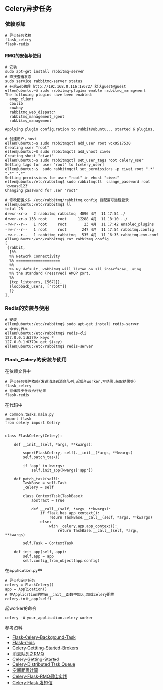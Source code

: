 ## Celery异步任务

### 依赖添加
    # 异步任务依赖
    flask_celery
    flask-redis

#### RMQ的安装与使用
    # 安装
    sudo apt-get install rabbitmq-server
    # 直接查看状态
    sudo service rabbitmq-server status
    # 开启web管理 http://192.168.0.116:15672/ 默认guest@guest
    ellen@ubuntu:~$ sudo rabbitmq-plugins enable rabbitmq_management
    The following plugins have been enabled:
      amqp_client
      cowlib
      cowboy
      rabbitmq_web_dispatch
      rabbitmq_management_agent
      rabbitmq_management
    
    Applying plugin configuration to rabbit@ubuntu... started 6 plugins.
    
    # 创建用户，host
    ellen@ubuntu:~$ sudo rabbitmqctl add_user root wcx9517530
    Creating user "root"
    ellen@ubuntu:~$ sudo rabbitmqctl add_vhost ciwei
    Creating vhost "ciwei"
    ellen@ubuntu:~$ sudo rabbitmqctl set_user_tags root celery_user
    Setting tags for user "root" to [celery_user]
    ellen@ubuntu:~$  sudo rabbitmqctl set_permissions -p ciwei root ".*" ".*" ".*"
    Setting permissions for user "root" in vhost "ciwei"
    ellen@ubuntu:/etc/rabbitmq$ sudo rabbitmqctl  change_password root  'qweasd123'
    Changing password for user "root"
    
    # 修改配置文件 /etc/rabbitmq/rabbitmq.config 目配置可远程登录
    ellen@ubuntu:/etc/rabbitmq$ ll
    total 28
    drwxr-xr-x   2 rabbitmq rabbitmq  4096 4月  11 17:54 ./
    drwxr-xr-x 133 root     root     12288 4月  11 18:10 ../
    -rw-r--r--   1 root     root        23 4月  11 17:42 enabled_plugins
    -rw-r--r--   1 root     root       247 4月  11 17:54 rabbitmq.config
    -rw-r--r--   1 rabbitmq rabbitmq   535 4月  11 16:35 rabbitmq-env.conf
    ellen@ubuntu:/etc/rabbitmq$ cat rabbitmq.config 
    [
     {rabbit,
      [%%
      %% Network Connectivity
      %% ====================
      %%
      %% By default, RabbitMQ will listen on all interfaces, using
      %% the standard (reserved) AMQP port.
      %%
      {tcp_listeners, [5672]},
      {loopback_users, ["root"]}
      ]}
    ].

    

### Redis的安装与使用
    # 安装
    ellen@ubuntu:/etc/rabbitmq$ sudo apt-get install redis-server
    # 命令行界面
    ellen@ubuntu:/etc/rabbitmq$ redis-cli
    127.0.0.1:6379> keys *
    127.0.0.1:6379> get $(key) 
    ellen@ubuntu:/etc/rabbitmq$ redis-server


### Flask_Celery的安装与使用
在依赖文件中

    # 异步任务插件依赖(发送消息到消息队列,起后台worker,写结果,获取结果等)
    flask_celery
    # 存储异步任务执行结果
    flask-redis

在代码中

    # common.tasks.main.py
    import flask
    from celery import Celery
    
    
    class FlaskCelery(Celery):
    
        def __init__(self, *args, **kwargs):
    
            super(FlaskCelery, self).__init__(*args, **kwargs)
            self.patch_task()
    
            if 'app' in kwargs:
                self.init_app(kwargs['app'])
    
        def patch_task(self):
            TaskBase = self.Task
            _celery = self
    
            class ContextTask(TaskBase):
                abstract = True
    
                def __call__(self, *args, **kwargs):
                    if flask.has_app_context():
                        return TaskBase.__call__(self, *args, **kwargs)
                    else:
                        with _celery.app.app_context():
                            return TaskBase.__call__(self, *args, **kwargs)
    
            self.Task = ContextTask
    
        def init_app(self, app):
            self.app = app
            self.config_from_object(app.config)

在application.py中

    # 异步和定时任务
    celery = FlaskCelery()
    app = Application()
    # 在Application的构造__init__函数中加入,加载celery配置
    celery.init_app(self)

起worker的命令
   
    celery -A your_application.celery worker

参考资料

* [Flask-Celery-Background-Task](https://flask.palletsprojects.com/en/1.1.x/patterns/celery/)
* [Flask-reids](https://pypi.org/project/flask-redis/)
* [Celery-Gettting-Started-Brokers](https://celery.readthedocs.io/en/latest/getting-started/brokers/rabbitmq.html#broker-rabbitmq)
* [消息队列之RMQ](https://www.jianshu.com/p/79ca08116d57/)
* [Celery-Getting-Started](https://celery.readthedocs.io/en/latest/getting-started/first-steps-with-celery.html#redis)
* [Celery-Distributed Task Queue](http://docs.celeryproject.org/en/latest/index.html)
* [空间距离计算](http://www.cocoachina.com/articles/10238)
* [Celery-Flask-RMQ最佳实践](https://www.jianshu.com/p/807efde55d81)
* [Celery-Flask 发短信](https://blog.csdn.net/weixin_40612082/article/details/81149592?fps=1&locationNum=2)